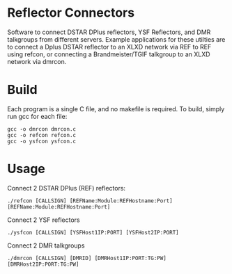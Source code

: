 # Reflector Connectors
Software to connect DSTAR DPlus reflectors, YSF Reflectors, and DMR talkgroups from different servers.  Example applications for these utilties are to connect a Dplus DSTAR reflector to an XLXD network via REF to REF using refcon, or connecting a Brandmeister/TGIF talkgroup to an XLXD network via dmrcon. 

# Build
Each program is a single C file, and no makefile is required.  To build, simply run gcc for each file:
```
gcc -o dmrcon dmrcon.c
gcc -o refcon refcon.c
gcc -o ysfcon ysfcon.c
```

# Usage
Connect 2 DSTAR DPlus (REF) reflectors:
```
./refcon [CALLSIGN] [REFName:Module:REFHostname:Port] [REFName:Module:REFHostname:Port]
```
Connect 2 YSF reflectors
```
./ysfcon [CALLSIGN] [YSFHost1IP:PORT] [YSFHost2IP:PORT]
```
Connect 2 DMR talkgroups
```
./dmrcon [CALLSIGN] [DMRID] [DMRHost1IP:PORT:TG:PW] [DMRHost2IP:PORT:TG:PW]
```

